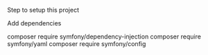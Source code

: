 Step to setup this project


Add dependencies

composer require symfony/dependency-injection
composer require symfony/yaml
composer require symfony/config

